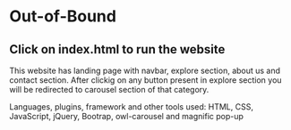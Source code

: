 # Out-of-Bound

## Click on index.html to run the website

This website has landing page with navbar, explore section, about us and contact section.
After clickig on any button present in explore section you will be redirected to carousel section of that category.

Languages, plugins, framework and other tools used: 
HTML, CSS, JavaScript, jQuery, Bootrap, owl-carousel and magnific pop-up
